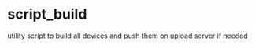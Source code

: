 script_build
============

utility script to build all devices and push them on upload server if needed
